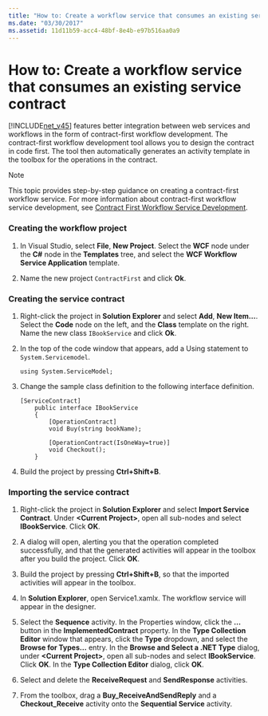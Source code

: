 ```yaml
---
title: "How to: Create a workflow service that consumes an existing service contract"
ms.date: "03/30/2017"
ms.assetid: 11d11b59-acc4-48bf-8e4b-e97b516aa0a9
---
```

# How to: Create a workflow service that consumes an existing service contract
[!INCLUDE[net_v45](../../../includes/net-v45-md.md)] features better integration between web services and workflows in the form of contract-first workflow development. The contract-first workflow development tool allows you to design the contract in code first. The tool then automatically generates an activity template in the toolbox for the operations in the contract.  
  
> [!NOTE]
>  This topic provides step-by-step guidance on creating a contract-first workflow service. For more information about contract-first workflow service development, see [Contract First Workflow Service Development](contract-first-workflow-service-development.md).  
  
### Creating the workflow project  
  
1. In Visual Studio, select **File**, **New Project**. Select the **WCF** node under the **C#** node in the **Templates** tree, and select the **WCF Workflow Service Application** template.  
  
2. Name the new project `ContractFirst` and click **Ok**.  
  
### Creating the service contract  
  
1. Right-click the project in **Solution Explorer** and select **Add**, **New Item…**. Select the **Code** node on the left, and the **Class** template on the right. Name the new class `IBookService` and click **Ok**.  
  
2. In the top of the code window that appears, add a Using statement to `System.Servicemodel`.  
  
    ```  
    using System.ServiceModel;  
    ```  
  
3. Change the sample class definition to the following interface definition.  
  
    ```  
    [ServiceContract]  
        public interface IBookService  
        {  
            [OperationContract]  
            void Buy(string bookName);  
  
            [OperationContract(IsOneWay=true)]  
            void Checkout();  
        }  
    ```  
  
4. Build the project by pressing **Ctrl+Shift+B**.  
  
### Importing the service contract  
  
1. Right-click the project in **Solution Explorer** and select **Import Service Contract**. Under **\<Current Project>**, open all sub-nodes and select **IBookService**. Click **OK**.  
  
2. A dialog will open, alerting you that the operation completed successfully, and that the generated activities will appear in the toolbox after you build the project. Click **OK**.  
  
3. Build the project by pressing **Ctrl+Shift+B**, so that the imported activities will appear in the toolbox.  
  
4. In **Solution Explorer**, open Service1.xamlx. The workflow service will appear in the designer.  
  
5. Select the **Sequence** activity. In the Properties window, click the **…** button in the **ImplementedContract** property. In the **Type Collection Editor** window that appears, click the **Type** dropdown, and select the **Browse for Types…** entry. In the **Browse and Select a .NET Type** dialog, under **\<Current Project>**, open all sub-nodes and select **IBookService**. Click **OK**. In the **Type Collection Editor** dialog, click **OK**.  
  
6. Select and delete the **ReceiveRequest** and **SendResponse** activities.  
  
7. From the toolbox, drag a **Buy_ReceiveAndSendReply** and a **Checkout_Receive** activity onto the **Sequential Service** activity.
